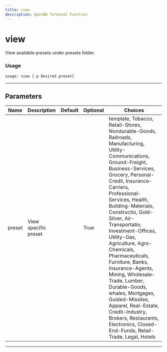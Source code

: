 ```yaml
---
title: view
description: OpenBB Terminal Function
---
```


# view

View available presets under presets folder.

### Usage

```python
usage: view [-p Desired preset]
```

---

## Parameters

| Name | Description | Default | Optional | Choices |
| ---- | ----------- | ------- | -------- | ------- |
| preset | View specific preset |  | True | template, Tobacco, Retail-Stores, Nondurable-Goods, Railroads, Manufacturing, Utility-Communications, Ground-Freight, Business-Services, Grocery, Personal-Credit, Insurance-Carriers, Professional-Services, Health, Building-Materials, Constructio, Gold-Silver, Air-Transportatio, Investment-Offices, Utility-Gas, Agriculture, Agro-Chemicals, Pharmaceuticals, Furniture, Banks, Insurance-Agents, Mining, Wholesale-Trade, Lumber, Durable-Goods, whales, Mortgages, Guided-Missiles, Apparel, Real-Estate, Credit-Industry, Brokers, Restaurants, Electronics, Closed-End-Funds, Retail-Trade, Legal, Hotels |

---
